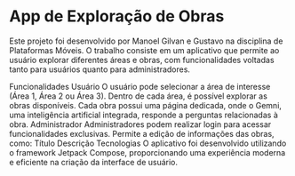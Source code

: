 # App de Exploração de Obras
Este projeto foi desenvolvido por Manoel Gilvan e Gustavo na disciplina de Plataformas Móveis. O trabalho consiste em um aplicativo que permite ao usuário explorar diferentes áreas e obras, com funcionalidades voltadas tanto para usuários quanto para administradores.

Funcionalidades
Usuário
O usuário pode selecionar a área de interesse (Área 1, Área 2 ou Área 3).
Dentro de cada área, é possível explorar as obras disponíveis.
Cada obra possui uma página dedicada, onde o Gemni, uma inteligência artificial integrada, responde a perguntas relacionadas à obra.
Administrador
Administradores podem realizar login para acessar funcionalidades exclusivas.
Permite a edição de informações das obras, como:
Título
Descrição
Tecnologias
O aplicativo foi desenvolvido utilizando o framework Jetpack Compose, proporcionando uma experiência moderna e eficiente na criação da interface de usuário.
